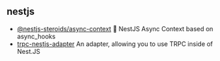 ## nestjs

- [@nestjs-steroids/async-context](https://github.com/nestjs-steroids/async-context) :link: NestJS Async Context based on async_hooks
- [trpc-nestjs-adapter](https://github.com/macstr1k3r/trpc-nestjs-adapter) An adapter, allowing you to use TRPC inside of Nest.JS